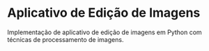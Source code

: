 # Aplicativo de Edição de Imagens 
Implementação de aplicativo de edição de imagens em Python com técnicas de processamento de imagens.
